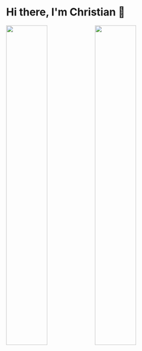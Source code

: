 # Hi there, I'm Christian 👋


<img align="left" width="47%" src="https://github-readme-stats.vercel.app/api?username=Knos01&count_private=true&show_icons=true&bg_color=040722&text_color=cfe2ff&title_color=cfe2ff&icon_color=1988f7&ring_color=1988f7&hide=stars,issues"/>

<img align="left" width="47%" src="https://github-readme-stats.vercel.app/api/top-langs/?username=anuraghazra&layout=compact&langs_count=3)](https://github.com/anuraghazra/github-readme-stats"/>


